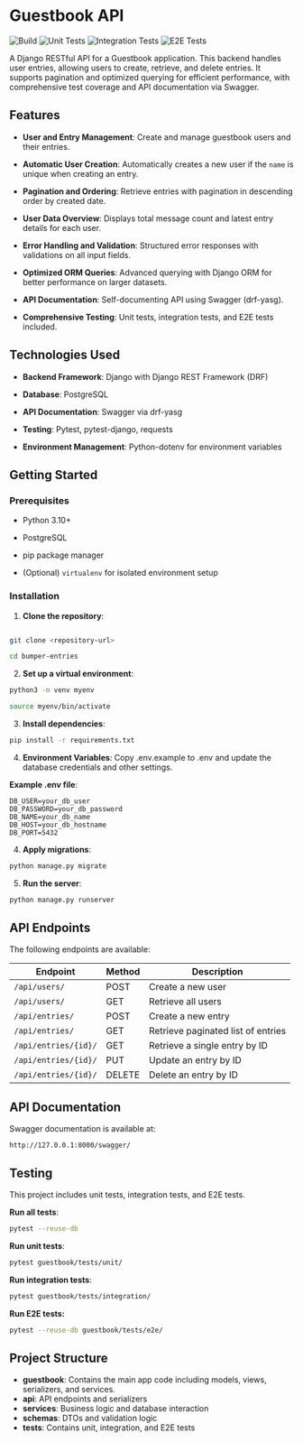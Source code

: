 # Guestbook API

![Build](https://github.com/ilkeozi/bumper-entries/actions/workflows/build.yml/badge.svg)
![Unit Tests](https://github.com/ilkeozi/bumper-entries/actions/workflows/unit-tests.yml/badge.svg)
![Integration Tests](https://github.com/ilkeozi/bumper-entries/actions/workflows/integration-tests.yml/badge.svg)
![E2E Tests](https://github.com/ilkeozi/bumper-entries/actions/workflows/e2e-tests.yml/badge.svg)

A Django RESTful API for a Guestbook application. This backend handles user entries, allowing users to create, retrieve, and delete entries. It supports pagination and optimized querying for efficient performance, with comprehensive test coverage and API documentation via Swagger.

## Features

- **User and Entry Management**: Create and manage guestbook users and their entries.

- **Automatic User Creation**: Automatically creates a new user if the `name` is unique when creating an entry.

- **Pagination and Ordering**: Retrieve entries with pagination in descending order by created date.

- **User Data Overview**: Displays total message count and latest entry details for each user.

- **Error Handling and Validation**: Structured error responses with validations on all input fields.

- **Optimized ORM Queries**: Advanced querying with Django ORM for better performance on larger datasets.

- **API Documentation**: Self-documenting API using Swagger (drf-yasg).

- **Comprehensive Testing**: Unit tests, integration tests, and E2E tests included.

## Technologies Used

- **Backend Framework**: Django with Django REST Framework (DRF)

- **Database**: PostgreSQL

- **API Documentation**: Swagger via drf-yasg

- **Testing**: Pytest, pytest-django, requests

- **Environment Management**: Python-dotenv for environment variables

## Getting Started

### Prerequisites

- Python 3.10+

- PostgreSQL

- pip package manager

- (Optional) `virtualenv` for isolated environment setup

### Installation

1.  **Clone the repository**:

```bash

git clone <repository-url>

cd bumper-entries
```

2.  **Set up a virtual environment**:

```bash
python3 -m venv myenv

source myenv/bin/activate
```

3.  **Install dependencies**:

```bash
pip install -r requirements.txt
```

4.  **Environment Variables**:
    Copy .env.example to .env and update the database credentials and other settings.

**Example .env file**:

```env
DB_USER=your_db_user
DB_PASSWORD=your_db_password
DB_NAME=your_db_name
DB_HOST=your_db_hostname
DB_PORT=5432
```

4.  **Apply migrations**:

```bash
python manage.py migrate
```

5.  **Run the server**:

```bash
python manage.py runserver
```

## API Endpoints

The following endpoints are available:

| Endpoint             | Method | Description                        |
| -------------------- | ------ | ---------------------------------- |
| `/api/users/`        | POST   | Create a new user                  |
| `/api/users/`        | GET    | Retrieve all users                 |
| `/api/entries/`      | POST   | Create a new entry                 |
| `/api/entries/`      | GET    | Retrieve paginated list of entries |
| `/api/entries/{id}/` | GET    | Retrieve a single entry by ID      |
| `/api/entries/{id}/` | PUT    | Update an entry by ID              |
| `/api/entries/{id}/` | DELETE | Delete an entry by ID              |

## API Documentation

Swagger documentation is available at:

```arduino
http://127.0.0.1:8000/swagger/
```

## Testing

This project includes unit tests, integration tests, and E2E tests.

**Run all tests**:

```bash
pytest --reuse-db
```

**Run unit tests**:

```bash
pytest guestbook/tests/unit/
```

**Run integration tests**:

```bash
pytest guestbook/tests/integration/
```

**Run E2E tests:**

```bash
pytest --reuse-db guestbook/tests/e2e/
```

## Project Structure

- **guestbook**: Contains the main app code including models, views, serializers, and services.
- **api**: API endpoints and serializers
- **services**: Business logic and database interaction
- **schemas**: DTOs and validation logic
- **tests**: Contains unit, integration, and E2E tests
